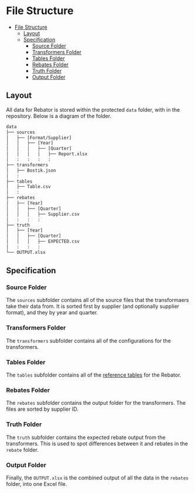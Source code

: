 # File Structure

- [File Structure](#file-structure)
  - [Layout](#layout)
  - [Specification](#specification)
    - [Source Folder](#source-folder)
    - [Transformers Folder](#transformers-folder)
    - [Tables Folder](#tables-folder)
    - [Rebates Folder](#rebates-folder)
    - [Truth Folder](#truth-folder)
    - [Output Folder](#output-folder)

## Layout

All data for Rebator is stored within the protected `data` folder, with in the repository. Below is a diagram of the folder.

```txt
data
├── sources
│   ├── [Format/Supplier]
│   │   ├── [Year]
│   │   │   ├── [Quarter]
│   │   │   │   ├── Report.xlsx
│   :   :   :   :
├── transformers
│   ├── Bostik.json
│   :
├── tables
│   ├── Table.csv
│   :
├── rebates
│   ├── [Year]
│   │   ├── [Quarter]
│   │   │   ├── Supplier.csv
│   :   :   :
├── truth
│   ├── [Year]
│   │   ├── [Quarter]
│   │   │   ├── EXPECTED.csv
│   :   :   :
└── OUTPUT.xlsx
```

## Specification

### Source Folder

The `sources` subfolder contains all of the source files that the transformaers take their data from. It is sorted first by supplier (and optionally supplier format), and they by year and quarter.

### Transformers Folder

The `transformers` subfolder contains all of the configurations for the transformers.

### Tables Folder

The `tables` subfolder contains all of the [reference tables](./table.md) for the Rebator.

### Rebates Folder

The `rebates` subfolder contains the output folder for the transformers. The files are sorted by supplier ID.

### Truth Folder

The `truth` subfolder contains the expected rebate output from the transformers. This is used to spot differences between it and rebates in the `rebate` folder.

### Output Folder

Finally, the `OUTPUT.xlsx` is the combined output of all the data in the `rebates` folder, into one Excel file.
